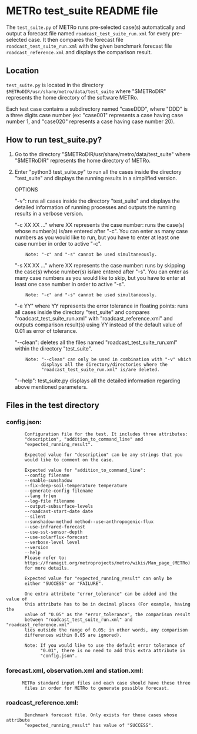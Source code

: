 # METRo test_suite README file

The `test_suite.py` of METRo runs pre-selected case(s) automatically and output a
forecast file named `roadcast_test_suite_run.xml` for every pre-selected case.
It then compares the forecast file `roadcast_test_suite_run.xml` with the given
benchmark forecast file `roadcast_reference.xml` and displays the comparison
result.

## Location

`test_suite.py` is located in the directory `$METRoDIR/usr/share/metro/data/test_suite`
where "$METRoDIR" represents the home directory of the software METRo.

Each test case contains a subdirectory named "caseDDD", where "DDD" is a three
digits case number (ex: "case001" represents a case having case number 1, and
"case020" represents a case having case number 20).

## How to run test_suite.py?

1. Go to the directory "$METRoDIR/usr/share/metro/data/test_suite" where
   "$METRoDIR" represents the home directory of METRo.

2. Enter "python3 test_suite.py" to run all the cases inside the directory
   "test_suite" and displays the running results in a simplified version.

   OPTIONS
   
   "-v":
           runs all cases inside the directory "test_suite" and displays the
           detailed information of running processes and outputs the running
           results in a verbose version.

   "-c XX XX ..." where XX represents the case number:
           runs the case(s) whose number(s) is/are entered after "-c". You can
           enter as many case numbers as you would like to run, but you have to
           enter at least one case number in order to active "-c".

           Note: "-c" and "-s" cannot be used simultaneously.

   "-s XX XX ..." where XX represents the case number:
           runs by skipping the case(s) whose number(s) is/are entered after
           "-s". You can enter as many case numbers as you would like to skip,
           but you have to enter at least one case number in order to active
           "-s".

           Note: "-c" and "-s" cannot be used simultaneously.

   "-e YY" where YY represents the error tolerance in floating points:
           runs all cases inside the directory "test_suite" and compares
           "roadcast_test_suite_run.xml" with "roadcast_reference.xml" and
           outputs comparison result(s) using YY instead of the default value
           of 0.01 as error of tolerance.

   "--clean":
           deletes all the files named "roadcast_test_suite_run.xml" within the
           directory "test_suite".

           Note: "--clean" can only be used in combination with "-v" which
                 displays all the directory/directories where the
                 "roadcast_test_suite_run.xml" is/are deleted.

   "--help":
           test_suite.py displays all the detailed information regarding above
           mentioned parameters.


## Files in the test directory

### config.json:
           Configuration file for the test. It includes three attributes:
           "description", "addition_to_command_line" and
           "expected_running_result".

           Expected value for "description" can be any strings that you
           would like to comment on the case.

           Expected value for "addition_to_command_line":
           --config filename
           --enable-sunshadow
           --fix-deep-soil-temperature temperature
           --generate-config filename
           --lang fr|en
           --log-file filename
           --output-subsurface-levels
           --roadcast-start-date date
           --silent
           --sunshadow-method method--use-anthropogenic-flux
           --use-infrared-forecast
           --use-sst-sensor-depth
           --use-solarflux-forecast
           --verbose-level level
           --version
           --help
           Please refer to:
           https://framagit.org/metroprojects/metro/wikis/Man_page_(METRo)
           for more details.

           Expected value for "expected_running_result" can only be
           either "SUCCESS" or "FAILURE".

           One extra attribute "error_tolerance" can be added and the value of
           this attribute has to be in decimal places (For example, having the
           value of "0.05" as the "error_tolerance", the comparison result
           between "roadcast_test_suite_run.xml" and "roadcast_reference.xml"
           lies outside the range of 0.05; in other words, any comparison
           differences within 0.05 are ignored).

           Note: If you would like to use the default error tolerance of
                 "0.01", there is no need to add this extra attribute in
                 "config.json".

### forecast.xml, observation.xml and station.xml:

          METRo standard input files and each case should have these three
           files in order for METRo to generate possible forecast.

### roadcast_reference.xml:
           Benchmark forecast file. Only exists for those cases whose attribute
           "expected_running_result" has value of "SUCCESS".



